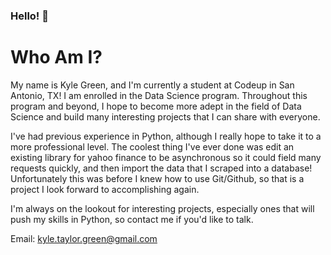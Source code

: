 ### Hello! 👋

<!--
**KyleTaylorGreen/KyleTaylorGreen** is a ✨ _special_ ✨ repository because its `README.md` (this file) appears on your GitHub profile.

Here are some ideas to get you started:

- 🔭 I’m currently working on ...
- 🌱 I’m currently learning ...
- 👯 I’m looking to collaborate on ...
- 🤔 I’m looking for help with ...
- 💬 Ask me about ...
- 📫 How to reach me: ...
- 😄 Pronouns: ...
- ⚡ Fun fact: ...
-->

# Who Am I?

My name is Kyle Green, and I'm currently a student at Codeup in San Antonio, TX! I am enrolled in the Data Science program. Throughout this program and beyond, I hope to become more adept in the field of Data Science and build many interesting projects that I can share with everyone.

I've had previous experience in Python, although I really hope to take it to a more professional level. The coolest thing I've ever done was edit an existing library for yahoo finance to be asynchronous so it could field many requests quickly, and then import the data that I scraped into a database! Unfortunately this was before I knew how to use Git/Github, so that is a project I look forward to accomplishing again.

I'm always on the lookout for interesting projects, especially ones that will push my skills in Python, so contact me if you'd like to talk.

Email: kyle.taylor.green@gmail.com
